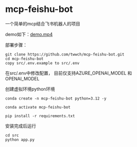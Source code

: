 
# mcp-feishu-bot

一个简单的mcp结合飞书机器人的项目

demo如下：[demo.mp4](demo.mp4)


部署步骤：

```
git clone https://github.com/twwch/mcp-feishu-bot.git
cd mcp-feishu-bot
copy src/.env.example to src/.env
```

在src/.env中修改配置， 目前仅支持AZURE_OPENAI_MODEL 和 OPENAI_MODEL

创建虚拟环境python环境
```
conda create -n mcp-feishu-bot python=3.12 -y

conda activate mcp-feishu-bot

pip install -r requirements.txt
```


安装完成后运行
```
cd src
python app.py
```